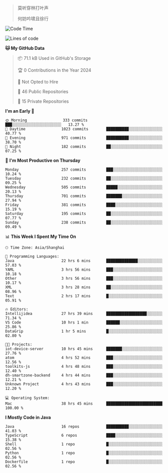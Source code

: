 > 莫听穿林打叶声
> 
> 何妨吟啸且徐行

<!-- ![Github Stats](https://github-readme-stats.vercel.app/api?username=catch6&count_private=true&show_icons=true&theme=gruvbox) -->

<!-- ![Top Langs](https://github-readme-stats.vercel.app/api/top-langs/?username=catch6&layout=compact) -->

<!--START_SECTION:waka-->
![Code Time](http://img.shields.io/badge/Code%20Time-873%20hrs%2049%20mins-blue)

![Lines of code](https://img.shields.io/badge/From%20Hello%20World%20I%27ve%20Written-9.3%20million%20lines%20of%20code-blue)

**🐱 My GitHub Data** 

> 📦 71.1 kB Used in GitHub's Storage 
 > 
> 🏆 0 Contributions in the Year 2024
 > 
> 🚫 Not Opted to Hire
 > 
> 📜 46 Public Repositories 
 > 
> 🔑 15 Private Repositories 
 > 
**I'm an Early 🐤** 

```text
🌞 Morning                333 commits         ███░░░░░░░░░░░░░░░░░░░░░░   13.27 % 
🌆 Daytime                1023 commits        ██████████░░░░░░░░░░░░░░░   40.77 % 
🌃 Evening                971 commits         ██████████░░░░░░░░░░░░░░░   38.70 % 
🌙 Night                  182 commits         ██░░░░░░░░░░░░░░░░░░░░░░░   07.25 % 
```
📅 **I'm Most Productive on Thursday** 

```text
Monday                   257 commits         ███░░░░░░░░░░░░░░░░░░░░░░   10.24 % 
Tuesday                  232 commits         ██░░░░░░░░░░░░░░░░░░░░░░░   09.25 % 
Wednesday                505 commits         █████░░░░░░░░░░░░░░░░░░░░   20.13 % 
Thursday                 701 commits         ███████░░░░░░░░░░░░░░░░░░   27.94 % 
Friday                   381 commits         ████░░░░░░░░░░░░░░░░░░░░░   15.19 % 
Saturday                 195 commits         ██░░░░░░░░░░░░░░░░░░░░░░░   07.77 % 
Sunday                   238 commits         ██░░░░░░░░░░░░░░░░░░░░░░░   09.49 % 
```


📊 **This Week I Spent My Time On** 

```text
🕑︎ Time Zone: Asia/Shanghai

💬 Programming Languages: 
Java                     22 hrs 6 mins       ██████████████░░░░░░░░░░░   57.03 % 
YAML                     3 hrs 56 mins       ███░░░░░░░░░░░░░░░░░░░░░░   10.18 % 
Other                    3 hrs 56 mins       ███░░░░░░░░░░░░░░░░░░░░░░   10.17 % 
XML                      3 hrs 28 mins       ██░░░░░░░░░░░░░░░░░░░░░░░   08.96 % 
Text                     2 hrs 17 mins       █░░░░░░░░░░░░░░░░░░░░░░░░   05.91 % 

🔥 Editors: 
Intellijidea             27 hrs 39 mins      ██████████████████░░░░░░░   71.34 % 
VS Code                  10 hrs 1 min        ██████░░░░░░░░░░░░░░░░░░░   25.86 % 
DataGrip                 1 hr 5 mins         █░░░░░░░░░░░░░░░░░░░░░░░░   02.80 % 

🐱‍💻 Projects: 
iot-device-server        10 hrs 45 mins      ███████░░░░░░░░░░░░░░░░░░   27.76 % 
atom                     4 hrs 52 mins       ███░░░░░░░░░░░░░░░░░░░░░░   12.56 % 
toolkits-js              4 hrs 48 mins       ███░░░░░░░░░░░░░░░░░░░░░░   12.40 % 
dh-smartzone-backend     4 hrs 44 mins       ███░░░░░░░░░░░░░░░░░░░░░░   12.21 % 
Unknown Project          4 hrs 43 mins       ███░░░░░░░░░░░░░░░░░░░░░░   12.20 % 

💻 Operating System: 
Mac                      38 hrs 45 mins      █████████████████████████   100.00 % 
```

**I Mostly Code in Java** 

```text
Java                     16 repos            ██████████░░░░░░░░░░░░░░░   41.03 % 
TypeScript               6 repos             ████░░░░░░░░░░░░░░░░░░░░░   15.38 % 
Shell                    1 repo              █░░░░░░░░░░░░░░░░░░░░░░░░   02.56 % 
Python                   1 repo              █░░░░░░░░░░░░░░░░░░░░░░░░   02.56 % 
Dockerfile               1 repo              █░░░░░░░░░░░░░░░░░░░░░░░░   02.56 % 
```




<!--END_SECTION:waka-->
